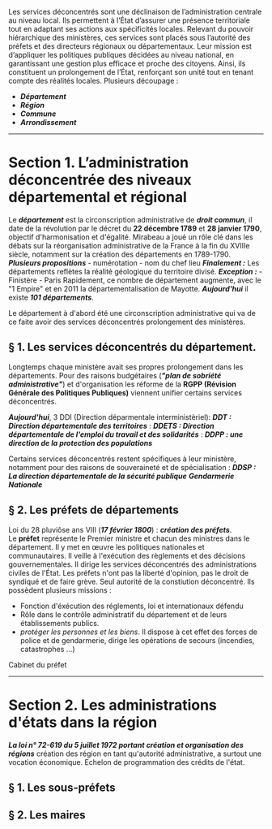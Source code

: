 Les services déconcentrés sont une déclinaison de l’administration centrale au niveau local. Ils permettent à l’État d’assurer une présence territoriale tout en adaptant ses actions aux spécificités locales. Relevant du pouvoir hiérarchique des ministères, ces services sont placés sous l’autorité des préfets et des directeurs régionaux ou départementaux. Leur mission est d’appliquer les politiques publiques décidées au niveau national, en garantissant une gestion plus efficace et proche des citoyens. Ainsi, ils constituent un prolongement de l’État, renforçant son unité tout en tenant compte des réalités locales.
Plusieurs découpage :
- ***Département***
- ***Région***
- ***Commune***
- ***Arrondissement***
---
# Section 1. L’administration déconcentrée des niveaux départemental et régional
Le ***département*** est la circonscription administrative de ***droit commun***, il date de la révolution par le décret du **22 décembre 1789** et **28 janvier 1790**, objectif d'harmonisation et d'égalité. 
Mirabeau a joué un rôle clé dans les débats sur la réorganisation administrative de la France à la fin du XVIIIe siècle, notamment sur la création des départements en 1789-1790.
	***Plusieurs propositions***
	- numérotation
	- nom du chef lieu
	***Finalement :***
	Les départements reflètes la réalité géologique du territoire divisé.
	***Exception :***
	- Finistère
	- Paris
Rapidement, ce nombre de département augmente, avec le "1 Empire" et en 2011 la départementalisation de Mayotte. 
***Aujourd'hui*** il existe ***101 départements***.

 Le département à d'abord été une circonscription administrative qui va de ce faite avoir des services déconcentrés prolongement des ministères.

## § 1. Les services déconcentrés du département.
Longtemps chaque ministère avait ses propres prolongement dans les départements. Pour des raisons budgétaires (**_"plan de sobriété administrative"_**) et d'organisation les réforme de la **RGPP (Révision Générale des Politiques Publiques)** viennent unifier certains services déconcentrés.

***Aujourd'hui***, 3 DDI (Direction déparmentale interministèriel):
***DDT :  Direction départementale des territoires*** :
***DDETS : Direction départementale de l'emploi du travail et des solidarités*** :
***DDPP : une direction de la protection des populations***

Certains services déconcentrés restent spécifiques à leur ministère, notamment pour des raisons de souveraineté et de spécialisation :
***DDSP : La direction départementale de la sécurité publique***
***Gendarmerie Nationale***
## § 2. Les préfets de départements
Loi du 28 pluviôse ans VIII (***17 février 1800***) : ***création des préfets***.
Le **préfet** représente le Premier ministre et chacun des ministres dans le département. Il y met en œuvre les politiques nationales et communautaires. Il veille à l'exécution des règlements et des décisions gouvernementales. Il dirige les services déconcentrés des administrations civiles de l'État.
Les préfets n'ont pas la liberté d'opinion, pas le droit de syndiqué et de faire grève. Seul autorité de la constiution déconcentré.
Ils possèdent plusieurs missions :
- Fonction d'éxécution des réglements, loi et internationaux défendu
- Rôle dans le contrôle administratif du département et de leurs établissements publics.
- _protéger les personnes et les biens_. Il dispose à cet effet des forces de police et de gendarmerie, dirige les opérations de secours (incendies, catastrophes ...)

Cabinet du préfet


---
# Section 2. Les administrations d'états dans la région

***La loi n° 72-619 du 5 juillet 1972 portant création et organisation des régions***
création des région en tant qu'autorité administrative, a surtout une vocation économique. Echelon de programmation des crédits de l'état.

## § 1. Les sous-préfets
## § 2. Les maires
